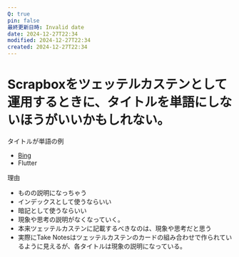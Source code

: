```yaml
---
Q: true
pin: false
最終更新日時: Invalid date
date: 2024-12-27T22:34
modified: 2024-12-27T22:34
created: 2024-12-27T22:34
---
```

# Scrapboxをツェッテルカステンとして運用するときに、タイトルを単語にしないほうがいいかもしれない。

タイトルが単語の例

- [Bing](https://www.notion.soAI)  
- Flutter  

理由

- ものの説明になっちゃう  
- インデックスとして使うならいい  
- 暗記として使うならいい  
- 現象や思考の説明がなくなっていく。  
- 本来ツェッテルカステンに記載するべきなのは、現象や思考だと思う  
- 実際にTake Notesはツェッテルカステンのカードの組み合わせで作られているように見えるが、各タイトルは現象の説明になっている。